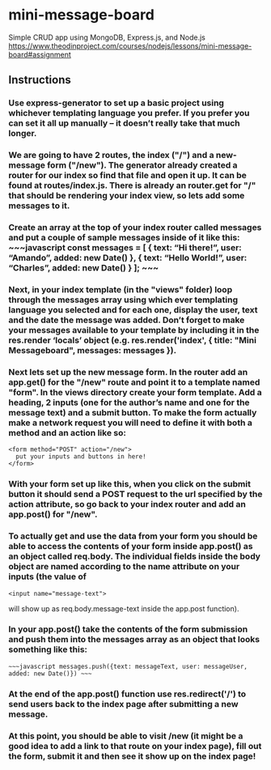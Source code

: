 # mini-message-board
Simple CRUD app using MongoDB, Express.js, and Node.js
https://www.theodinproject.com/courses/nodejs/lessons/mini-message-board#assignment
## Instructions

### Use express-generator to set up a basic project using whichever templating language you prefer. If you prefer you can set it all up manually – it doesn’t really take that much longer.

### We are going to have 2 routes, the index ("/") and a new-message form ("/new"). The generator already created a router for our index so find that file and open it up. It can be found at routes/index.js. There is already an router.get for "/" that should be rendering your index view, so lets add some messages to it.

### Create an array at the top of your index router called messages and put a couple of sample messages inside of it like this: ~~~javascript const messages = [ { text: “Hi there!”, user: “Amando”, added: new Date() }, { text: “Hello World!”, user: “Charles”, added: new Date() } ]; ~~~

### Next, in your index template (in the "views" folder) loop through the messages array using which ever templating language you selected and for each one, display the user, text and the date the message was added. Don’t forget to make your messages available to your template by including it in the res.render ‘locals’ object (e.g. res.render('index', { title: "Mini Messageboard", messages: messages }).

### Next lets set up the new message form. In the router add an app.get() for the "/new" route and point it to a template named "form". In the views directory create your form template. Add a heading, 2 inputs (one for the author’s name and one for the message text) and a submit button. To make the form actually make a network request you will need to define it with both a method and an action like so:

```
<form method="POST" action="/new">
  put your inputs and buttons in here!
</form>
```

### With your form set up like this, when you click on the submit button it should send a POST request to the url specified by the action attribute, so go back to your index router and add an app.post() for "/new".

### To actually get and use the data from your form you should be able to access the contents of your form inside app.post() as an object called req.body. The individual fields inside the body object are named according to the name attribute on your inputs (the value of 
``` 
<input name="message-text"> 
```
will show up as req.body.message-text inside the app.post function).

### In your app.post() take the contents of the form submission and push them into the messages array as an object that looks something like this: 

```
~~~javascript messages.push({text: messageText, user: messageUser, added: new Date()}) ~~~
```

### At the end of the app.post() function use res.redirect('/') to send users back to the index page after submitting a new message.

### At this point, you should be able to visit /new (it might be a good idea to add a link to that route on your index page), fill out the form, submit it and then see it show up on the index page!
